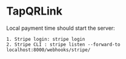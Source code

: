 # TapQRLink

Local payment time should start the server: 

    1. Stripe login: stripe login
    2. Stripe CLI : stripe listen --forward-to localhost:8000/webhooks/stripe/

